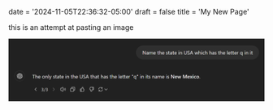 date = '2024-11-05T22:36:32-05:00'
draft = false
title = 'My New Page'

this is an attempt at pasting an image

![image](/static/images/gptfumble.PNG)